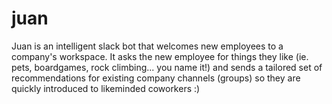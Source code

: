 # juan
Juan is an intelligent slack bot that welcomes new employees to a company's workspace. It asks the new employee for things they like (ie. pets, boardgames, rock climbing... you name it!) and sends a tailored set of recommendations for existing company channels (groups) so they are quickly introduced to likeminded coworkers :)

